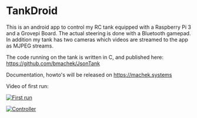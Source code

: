 # TankDroid

This is an android app to control my RC tank equipped with a Raspberry Pi 3 and a Grovepi Board.
The actual steering is done with a Bluetooth gamepad.
In addition my tank has two cameras which videos are streamed to the app as MJPEG streams.

The code running on the tank is written in C, and published here:
https://github.com/bmachek/JsonTank

Documentation, howto's will be released on https://machek.systems

Video of first run:


[![First run](https://img.youtube.com/vi/tGCX3vp4CJU/0.jpg)](https://www.youtube.com/watch?v=tGCX3vp4CJU "First run")

[![Controller](https://img.youtube.com/vi/it1MiXvETtc/0.jpg)](https://www.youtube.com/watch?v=it1MiXvETtc "Controller")
